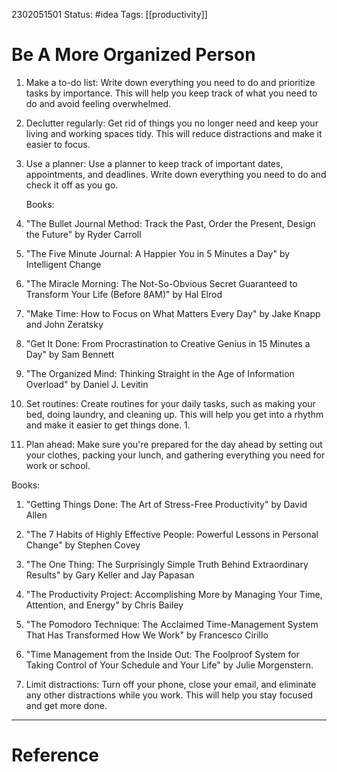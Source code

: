 2302051501
	Status: #idea 
		Tags: [[productivity]]

# Be A More Organized Person
1.  Make a to-do list: Write down everything you need to do and prioritize tasks by importance. This will help you keep track of what you need to do and avoid feeling overwhelmed.
    
2.  Declutter regularly: Get rid of things you no longer need and keep your living and working spaces tidy. This will reduce distractions and make it easier to focus.
    
3.  Use a planner: Use a planner to keep track of important dates, appointments, and deadlines. Write down everything you need to do and check it off as you go.

	Books: 
1.  "The Bullet Journal Method: Track the Past, Order the Present, Design the Future" by Ryder Carroll
2.  "The Five Minute Journal: A Happier You in 5 Minutes a Day" by Intelligent Change
3.  "The Miracle Morning: The Not-So-Obvious Secret Guaranteed to Transform Your Life (Before 8AM)" by Hal Elrod
4.  "Make Time: How to Focus on What Matters Every Day" by Jake Knapp and John Zeratsky
5.  "Get It Done: From Procrastination to Creative Genius in 15 Minutes a Day" by Sam Bennett
6.  "The Organized Mind: Thinking Straight in the Age of Information Overload" by Daniel J. Levitin


4.  Set routines: Create routines for your daily tasks, such as making your bed, doing laundry, and cleaning up. This will help you get into a rhythm and make it easier to get things done.
	1. 
    
5.  Plan ahead: Make sure you're prepared for the day ahead by setting out your clothes, packing your lunch, and gathering everything you need for work or school.
    
	 
Books: 
1.  "Getting Things Done: The Art of Stress-Free Productivity" by David Allen
2.  "The 7 Habits of Highly Effective People: Powerful Lessons in Personal Change" by Stephen Covey
3.  "The One Thing: The Surprisingly Simple Truth Behind Extraordinary Results" by Gary Keller and Jay Papasan
4.  "The Productivity Project: Accomplishing More by Managing Your Time, Attention, and Energy" by Chris Bailey
5.  "The Pomodoro Technique: The Acclaimed Time-Management System That Has Transformed How We Work" by Francesco Cirillo
6.  "Time Management from the Inside Out: The Foolproof System for Taking Control of Your Schedule and Your Life" by Julie Morgenstern.


7.  Limit distractions: Turn off your phone, close your email, and eliminate any other distractions while you work. This will help you stay focused and get more done.


---
# Reference